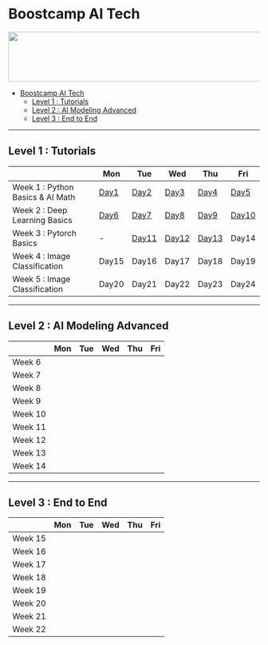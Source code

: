 # Boostcamp AI Tech

<a href="https://boostcamp.connect.or.kr/program_ai.html">
  <img src="https://user-images.githubusercontent.com/35680202/129375838-4684b88b-9c43-40d1-ad43-df761b753fcf.png" width="550" height="100">
</a>

- [Boostcamp AI Tech](#boostcamp-ai-tech)
  - [Level 1 : Tutorials](#level-1--tutorials)
  - [Level 2 : AI Modeling Advanced](#level-2--ai-modeling-advanced)
  - [Level 3 : End to End](#level-3--end-to-end)


***

## Level 1 : Tutorials

|  | Mon | Tue | Wed | Thu | Fri |
|--|-----|-----|-----|-----|-----|
| Week 1 : Python Basics & AI Math | [Day1](https://github.com/hrxorxm/Boostcamp-AI-Tech-TIL/blob/main/Week1/0802-Level1-Day1.md) | [Day2](https://github.com/hrxorxm/Boostcamp-AI-Tech-TIL/blob/main/Week1/0803-Level1-Day2.md) | [Day3](https://github.com/hrxorxm/Boostcamp-AI-Tech-TIL/blob/main/Week1/0804-Level1-Day3.md) | [Day4](https://github.com/hrxorxm/Boostcamp-AI-Tech-TIL/blob/main/Week1/0805-Level1-Day4.md) | [Day5](https://github.com/hrxorxm/Boostcamp-AI-Tech-TIL/blob/main/Week1/0806-Level1-Day5.md) |
| Week 2 : Deep Learning Basics | [Day6](https://github.com/hrxorxm/Boostcamp-AI-Tech-TIL/blob/main/Week2/0809-Level1-Day6.md) | [Day7](https://github.com/hrxorxm/Boostcamp-AI-Tech-TIL/blob/main/Week2/0810-Level1-Day7.md) | [Day8](https://github.com/hrxorxm/Boostcamp-AI-Tech-TIL/blob/main/Week2/0811-Level1-Day8.md) | [Day9](https://github.com/hrxorxm/Boostcamp-AI-Tech-TIL/blob/main/Week2/0812-Level1-Day9.md) | [Day10](https://github.com/hrxorxm/Boostcamp-AI-Tech-TIL/blob/main/Week2/0813-Level1-Day10.md) |
| Week 3 : Pytorch Basics |-| [Day11](https://github.com/hrxorxm/Boostcamp-AI-Tech-TIL/blob/main/Week3/0817-Level1-Day11.md) | [Day12](https://github.com/hrxorxm/Boostcamp-AI-Tech-TIL/blob/main/Week3/0818-Level1-Day12.md) | [Day13](https://github.com/hrxorxm/Boostcamp-AI-Tech-TIL/blob/main/Week3/0819-Level1-Day13.md) | Day14 |
| Week 4 : Image Classification | Day15 | Day16 | Day17 | Day18 | Day19 |
| Week 5 : Image Classification | Day20 | Day21 | Day22 | Day23 | Day24 |


***

## Level 2 : AI Modeling Advanced

|  | Mon | Tue | Wed | Thu | Fri |
|--|-----|-----|-----|-----|-----|
| Week 6 | | | | | |
| Week 7 | | | | | |
| Week 8 | | | | | |
| Week 9 | | | | | |
| Week 10 | | | | | |
| Week 11 | | | | | |
| Week 12 | | | | | |
| Week 13 | | | | | |
| Week 14 | | | | | |


***

## Level 3 : End to End

|  | Mon | Tue | Wed | Thu | Fri |
|--|-----|-----|-----|-----|-----|
| Week 15 | | | | | |
| Week 16 | | | | | |
| Week 17 | | | | | |
| Week 18 | | | | | |
| Week 19 | | | | | |
| Week 20 | | | | | |
| Week 21 | | | | | |
| Week 22 | | | | | |
